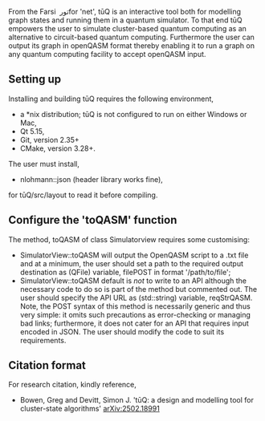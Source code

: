 From the Farsi  <bdo dir="rtl"> تور </bdo>  for 'net', t&#363;Q is an interactive tool both for
modelling graph states and running them in a quantum simulator.  To that end t&#363;Q 
empowers the user to simulate cluster-based quantum computing as an alternative 
to circuit-based quantum computing.  Furthermore the user can output its graph 
in openQASM format thereby enabling it to run a graph on any quantum computing 
facility to accept openQASM input.

## Setting up
Installing and building t&#363;Q requires the following environment,
* a *nix distribution; t&#363;Q is not configured to run on either Windows or Mac,
* Qt 5.15,
* Git, version 2.35+
* CMake, version 3.28+.

The user must install,
* nlohmann::json (header library works fine),

for t&#363;Q/src/layout to read it before compiling.

## Configure the 'toQASM' function
The method, toQASM of class Simulatorview requires some customising:
* SimulatorView::toQASM will output the OpenQASM script to a .txt file and at a minimum, the user should set a path to the required output destination as (QFile) variable, filePOST in format '/path/to/file';
* SimulatorView::toQASM default is _not_ to write to an API although the necessary code to do so is part of the method but commented out.  The user should specify the API URL as (std::string) variable, reqStrQASM.  Note, the POST syntax of this method is necessarily generic and thus very simple: it omits such precautions as error-checking or managing bad links; furthermore, it does not cater for an API that requires input encoded in JSON.  The user should modify the code to suit its requirements.

## Citation format
For research citation, kindly reference,
* Bowen, Greg and Devitt, Simon J. 't&#363;Q: a design and modelling tool for cluster-state algorithms' [arXiv:2502.18991](https://arxiv.org/abs/2502.18991)
